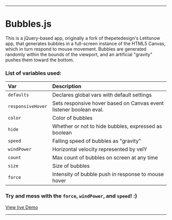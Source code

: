 ___
# Bubbles.js
This is a jQuery-based app, originally a fork of thepetedesign's Letitsnow app, that generates bubbles in a full-screen instance of the HTML5 Canvas, which in turn respond to mouse movement.
Bubbles are generated randomly within the bounds of the viewport, and an artificial "gravity" pushes them toward the bottom.

### List of variables used:

| Var             | Description     |
| :-------------   |:---------------|
| `defaults`     | Declares global vars with default settings|
| `responsiveHover`      | Sets responsive hover based on Canvas event listener boolean eval. |
| `color`     | Color of bubbles|
| `hide`          | Whether or not to hide bubbles, expressed as boolean|
| `speed`     | Falling speed of bubbles as "gravity"|
| `windPower`          | Horizontal velocity represented by velY|
| `count`           | Max count of bubbles on screen at any time|
| `size` | Size of bubbles|
| `force` | Intensity of bubble push in response to mouse hover|


### Try and mess with the `force`, `windPower`, and `speed`! :)

[View live Demo](https://cdn.rawgit.com/sambgordon/ResponsiveBubbles-2/master/index.html)
___

